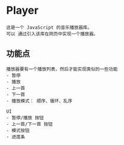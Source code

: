 # Player
	这是一个 JavaScript 的音乐播放器库。
	可以 通过引入该库在网页中实现一个播放器。

## 功能点
	播放器要有一个播放列表，然后才能实现类似的一些功能
	- 暂停
	- 播放
	- 上一首
	- 下一首
	- 播放模式： 顺序、循环、乱序

	UI 
	- 暂停/播放 按钮
	- 上一首/下一首 按钮
	- 模式按钮
	- 进度条

